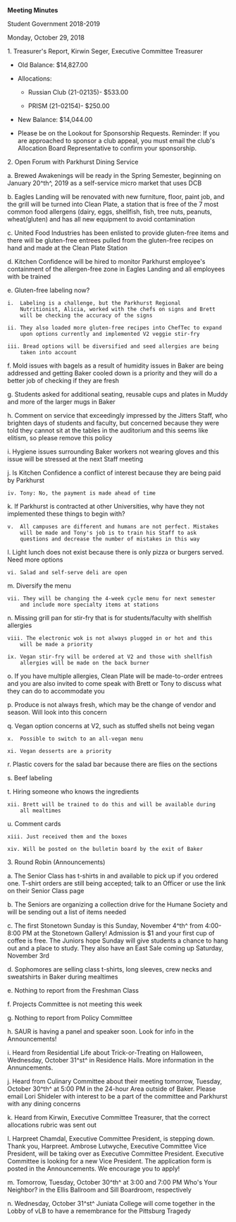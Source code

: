 **Meeting Minutes**

Student Government 2018-2019

Monday, October 29, 2018

1\. Treasurer's Report, Kirwin Seger, Executive Committee Treasurer

-   Old Balance: \$14,827.00

-   Allocations:

    -   Russian Club (21-02135)- \$533.00

    -   PRISM (21-02154)- \$250.00

-   New Balance: \$14,044.00

-   Please be on the Lookout for Sponsorship Requests. Reminder: If you
    are approached to sponsor a club appeal, you must email the club's
    Allocation Board Representative to confirm your sponsorship.

2\. Open Forum with Parkhurst Dining Service

a.  Brewed Awakenings will be ready in the Spring Semester, beginning on
    January 20^th^, 2019 as a self-service micro market that uses DCB

b.  Eagles Landing will be renovated with new furniture, floor, paint
    job, and the grill will be turned into Clean Plate, a station that
    is free of the 7 most common food allergens (dairy, eggs, shellfish,
    fish, tree nuts, peanuts, wheat/gluten) and has all new equipment to
    avoid contamination

c.  United Food Industries has been enlisted to provide gluten-free
    items and there will be gluten-free entrees pulled from the
    gluten-free recipes on hand and made at the Clean Plate Station

d.  Kitchen Confidence will be hired to monitor Parkhurst employee's
    containment of the allergen-free zone in Eagles Landing and all
    employees with be trained

e.  Gluten-free labeling now?

    i.  Labeling is a challenge, but the Parkhurst Regional
        Nutritionist, Alicia, worked with the chefs on signs and Brett
        will be checking the accuracy of the signs

    ii. They also loaded more gluten-free recipes into ChefTec to expand
        upon options currently and implemented V2 veggie stir-fry

    iii. Bread options will be diversified and seed allergies are being
        taken into account

f.  Mold issues with bagels as a result of humidity issues in Baker are
    being addressed and getting Baker cooled down is a priority and they
    will do a better job of checking if they are fresh

g.  Students asked for additional seating, reusable cups and plates in
    Muddy and more of the larger mugs in Baker

h.  Comment on service that exceedingly impressed by the Jitters Staff,
    who brighten days of students and faculty, but concerned because
    they were told they cannot sit at the tables in the auditorium and
    this seems like elitism, so please remove this policy

i.  Hygiene issues surrounding Baker workers not wearing gloves and this
    issue will be stressed at the next Staff meeting

j.  Is Kitchen Confidence a conflict of interest because they are being
    paid by Parkhurst

    iv. Tony: No, the payment is made ahead of time

k.  If Parkhurst is contracted at other Universities, why have they not
    implemented these things to begin with?

    v.  All campuses are different and humans are not perfect. Mistakes
        will be made and Tony's job is to train his Staff to ask
        questions and decrease the number of mistakes in this way

l.  Light lunch does not exist because there is only pizza or burgers
    served. Need more options

    vi. Salad and self-serve deli are open

m.  Diversify the menu

    vii. They will be changing the 4-week cycle menu for next semester
        and include more specialty items at stations

n.  Missing grill pan for stir-fry that is for students/faculty with
    shellfish allergies

    viii. The electronic wok is not always plugged in or hot and this
        will be made a priority

    ix. Vegan stir-fry will be ordered at V2 and those with shellfish
        allergies will be made on the back burner

o.  If you have multiple allergies, Clean Plate will be made-to-order
    entrees and you are also invited to come speak with Brett or Tony to
    discuss what they can do to accommodate you

p.  Produce is not always fresh, which may be the change of vendor and
    season. Will look into this concern

q.  Vegan option concerns at V2, such as stuffed shells not being vegan

    x.  Possible to switch to an all-vegan menu

    xi. Vegan desserts are a priority

r.  Plastic covers for the salad bar because there are flies on the
    sections

s.  Beef labeling

t.  Hiring someone who knows the ingredients

    xii. Brett will be trained to do this and will be available during
        all mealtimes

u.  Comment cards

    xiii. Just received them and the boxes

    xiv. Will be posted on the bulletin board by the exit of Baker

3\. Round Robin (Announcements)

a.  The Senior Class has t-shirts in and available to pick up if you
    ordered one. T-shirt orders are still being accepted; talk to an
    Officer or use the link on their Senior Class page

b.  The Seniors are organizing a collection drive for the Humane Society
    and will be sending out a list of items needed

c.  The first Stonetown Sunday is this Sunday, November 4^th^ from
    4:00-8:00 PM at the Stonetown Gallery! Admission is \$1 and your
    first cup of coffee is free. The Juniors hope Sunday will give
    students a chance to hang out and a place to study. They also have
    an East Sale coming up Saturday, November 3rd

d.  Sophomores are selling class t-shirts, long sleeves, crew necks and
    sweatshirts in Baker during mealtimes

e.  Nothing to report from the Freshman Class

f.  Projects Committee is not meeting this week

g.  Nothing to report from Policy Committee

h.  SAUR is having a panel and speaker soon. Look for info in the
    Announcements!

i.  Heard from Residential Life about Trick-or-Treating on Halloween,
    Wednesday, October 31^st^ in Residence Halls. More information in
    the Annuncements.

j.  Heard from Culinary Committee about their meeting tomorrow, Tuesday,
    October 30^th^ at 5:00 PM in the 24-hour Area outside of Baker.
    Please email Lori Shideler with interest to be a part of the
    committee and Parkhurst with any dining concerns

k.  Heard from Kirwin, Executive Committee Treasurer, that the correct
    allocations rubric was sent out

l.  Harpreet Chamdal, Executive Committee President, is stepping down.
    Thank you, Harpreet. Ambrose Lutwyche, Executive Committee Vice
    President, will be taking over as Executive Committee President.
    Executive Committee is looking for a new Vice President. The
    application form is posted in the Announcements. We encourage you to
    apply!

m.  Tomorrow, Tuesday, October 30^th^ at 3:00 and 7:00 PM Who's Your
    Neighbor? in the Ellis Ballroom and Sill Boardroom, respectively

n.  Wednesday, October 31^st^ Juniata College will come together in the
    Lobby of vLB to have a remembrance for the Pittsburg Tragedy
